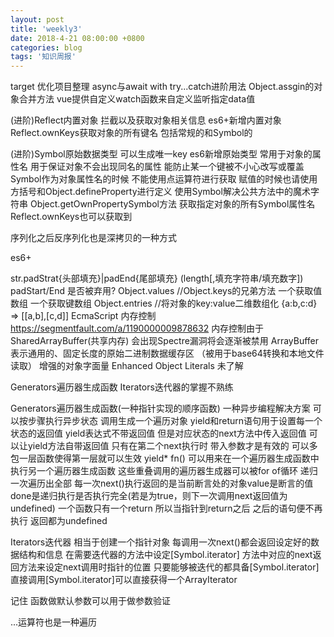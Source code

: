 ```yaml
---
layout: post
title: 'weekly3'
date: 2018-4-21 08:00:00 +0800
categories: blog
tags: '知识周报'
---
```


target 优化项目整理 async与await with try...catch进阶用法 Object.assgin的对象合并方法 vue提供自定义watch函数来自定义监听指定data值

(进阶)Reflect内置对象 拦截以及获取对象相关信息 es6+新增内置对象 Reflect.ownKeys获取对象的所有键名 包括常规的和Symbol的

(进阶)Symbol原始数据类型 可以生成唯一key es6新增原始类型 常用于对象的属性名 用于保证对象不会出现同名的属性 能防止某一个键被不小心改写或覆盖 Symbol作为对象属性名的时候 不能使用点运算符进行获取 赋值的时候也请使用方括号和Object.defineProperty进行定义 使用Symbol解决公共方法中的魔术字符串 Object.getOwnPropertySymbol方法 获取指定对象的所有Symbol属性名 Reflect.ownKeys也可以获取到

序列化之后反序列化也是深拷贝的一种方式

es6+

str.padStrat{头部填充}|padEnd{尾部填充} (length[,填充字符串/填充数字]) padStart/End 是否被弃用?
Object.values //Object.keys的兄弟方法 一个获取值数组 一个获取键数组
Object.entries //将对象的key:value二维数组化 {a:b,c:d} => [[a,b],[c,d]]
EcmaScript 内存控制 https://segmentfault.com/a/1190000009878632 内存控制由于 SharedArrayBuffer(共享内存) 会出现Spectre漏洞将会逐渐被禁用
ArrayBuffer 表示通用的、固定长度的原始二进制数据缓存区 （被用于base64转换和本地文件读取）
增强的对象字面量 Enhanced Object Literals 未了解

Generators遍历器生成函数 Iterators迭代器的掌握不熟练

Generators遍历器生成函数(一种指针实现的顺序函数) 一种异步编程解决方案 可以按步骤执行异步状态 调用生成一个遍历对象 yield和return语句用于设置每一个状态的返回值 yield表达式不带返回值 但是对应状态的next方法中传入返回值 可以让yield方法自带返回值 只有在第二个next执行时 带入参数才是有效的 可以多包一层函数使得第一层就可以生效 yield* fn()   可以用来在一个遍历器生成函数中执行另一个遍历器生成函数 这些重叠调用的遍历器生成器可以被for of循环 递归一次遍历出全部 每一次next()执行返回的是当前断言处的对象value是断言的值 done是递归执行是否执行完全(若是为true，则下一次调用next返回值为undefined) 一个函数只有一个return 所以当指针到return之后 之后的语句便不再执行 返回都为undefined

Iterators迭代器 相当于创建一个指针对象 每调用一次next()都会返回设定好的数据结构和信息 在需要迭代器的方法中设定[Symbol.iterator] 方法中对应的next返回方法来设定next调用时指针的位置
只要能够被迭代的都具备[Symbol.iterator] 直接调用[Symbol.iterator]可以直接获得一个ArrayIterator

记住 函数做默认参数可以用于做参数验证

...运算符也是一种遍历
